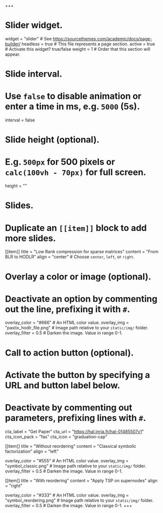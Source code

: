 +++
# Slider widget.
widget = "slider"  # See https://sourcethemes.com/academic/docs/page-builder/
headless = true  # This file represents a page section.
active = true  # Activate this widget? true/false
weight = 1  # Order that this section will appear.

# Slide interval.
# Use `false` to disable animation or enter a time in ms, e.g. `5000` (5s).
interval = false

# Slide height (optional).
# E.g. `500px` for 500 pixels or `calc(100vh - 70px)` for full screen.
height = ""

# Slides.
# Duplicate an `[[item]]` block to add more slides.
[[item]]
  title = "Low Rank compression for sparse matrices"
  content = "From BLR to HODLR"
  align = "center"  # Choose `center`, `left`, or `right`.

  # Overlay a color or image (optional).
  #   Deactivate an option by commenting out the line, prefixing it with `#`.
  overlay_color = "#666"  # An HTML color value.
  overlay_img = "pastix_hodlr_file.png"  # Image path relative to your `static/img/` folder.
  overlay_filter = 0.5  # Darken the image. Value in range 0-1.

  # Call to action button (optional).
  #   Activate the button by specifying a URL and button label below.
  #   Deactivate by commenting out parameters, prefixing lines with `#`.
  cta_label = "Get Paper"
  cta_url = "https://hal.inria.fr/hal-01485507v1"
  cta_icon_pack = "fas"
  cta_icon = "graduation-cap"

[[item]]
  title = "Without reordering"
  content = "Classical symbolic factorization"
  align = "left"

  overlay_color = "#555"  # An HTML color value.
  overlay_img = "symbol_classic.png"  # Image path relative to your `static/img/` folder.
  overlay_filter = 0.5  # Darken the image. Value in range 0-1.

[[item]]
  title = "With reordering"
  content = "Apply TSP on supernodes"
  align = "right"

  overlay_color = "#333"  # An HTML color value.
  overlay_img = "symbol_reordering.png"  # Image path relative to your `static/img/` folder.
  overlay_filter = 0.5  # Darken the image. Value in range 0-1.
+++
